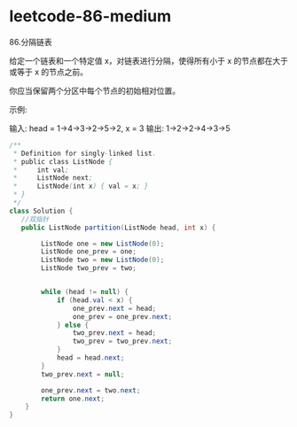 # leetcode-86-medium

86.分隔链表

给定一个链表和一个特定值 x，对链表进行分隔，使得所有小于 x 的节点都在大于或等于 x 的节点之前。

你应当保留两个分区中每个节点的初始相对位置。

示例:

输入: head = 1->4->3->2->5->2, x = 3
输出: 1->2->2->4->3->5

```java
/**
 * Definition for singly-linked list.
 * public class ListNode {
 *     int val;
 *     ListNode next;
 *     ListNode(int x) { val = x; }
 * }
 */
class Solution {
   //双指针
   public ListNode partition(ListNode head, int x) {

        ListNode one = new ListNode(0);
        ListNode one_prev = one;
        ListNode two = new ListNode(0);
        ListNode two_prev = two;


        while (head != null) {
            if (head.val < x) {
                one_prev.next = head;
                one_prev = one_prev.next;
            } else {
                two_prev.next = head;
                two_prev = two_prev.next;
            }
            head = head.next;
        }
        two_prev.next = null;

        one_prev.next = two.next;
        return one.next;
    }
}


```

